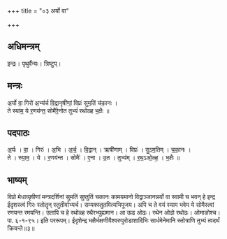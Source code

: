 +++
title = "०३ अर्यो वा"

+++
## अधिमन्त्रम्
इन्द्रः। पृथुर्वैन्यः। त्रिष्टुप्।

## मन्त्रः
अ॒र्यो वा॒ गिरो॑ अ॒भ्य॑र्च वि॒द्वानृषी॑णां॒ विप्रः॑ सुम॒तिं च॑का॒नः ।  
ते स्या॑म॒ ये र॒णय॑न्त॒ सोमै॑रे॒नोत तुभ्यं॑ रथोळ्ह भ॒क्षैः ॥

## पदपाठः
अ॒र्यः । वा॒ । गिरः॑ । अ॒भि । अ॒र्च॒ । वि॒द्वान् । ऋषी॑णाम् । विप्रः॑ । सु॒ऽम॒तिम् । च॒का॒नः ।  
ते । स्या॒म॒ । ये । र॒णय॑न्त । सोमैः॑ । ए॒ना । उ॒त । तुभ्य॑म् । र॒थ॒ऽओ॒ळ्ह॒ । भ॒क्षैः ॥

## भाष्यम्
विप्रो मेधाव्यृषीणां मन्त्रदर्शिनां सुमतिं सुष्तुतिं चकानः कामयमानो विद्वाञ्जानन्नर्यो वा स्वामी च भवन् हे इन्द्र ईदृशस्त्वं गिरः स्तोतॄन् स्तुतीर्वाभ्यर्च। सम्यक्स्तुतमित्यभिपूजय। अपि च ते वयं स्याम भवेम ये सोमैस्त्वां रणयन्त रमयन्ति। उतापि च हे रथोळ्ह रथैरभ्युह्यमान। आ ऊढ ओढः। रथेन ओढो रथोढः। ओमाङोश्च। पा. ६-१-९५। इति पररूपम्। ईदृशेन्द्र भक्षैर्भक्षणीयैश्वरुपुरोडाशादिभिः सार्धमेनेमानि स्तोत्राणि तुभ्यं त्वदर्थं क्रियन्ते॥३॥